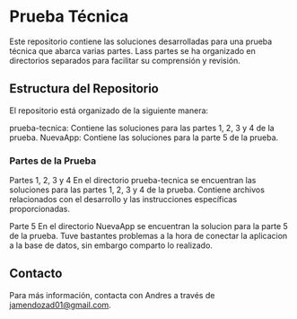 # Prueba Técnica
Este repositorio contiene las soluciones desarrolladas para una prueba técnica que abarca varias partes. Lass partes se ha organizado en directorios separados para facilitar su comprensión y revisión.

## Estructura del Repositorio
El repositorio está organizado de la siguiente manera:

prueba-tecnica: Contiene las soluciones para las partes 1, 2, 3 y 4 de la prueba.
NuevaApp: Contiene las soluciones para la parte 5 de la prueba.

### Partes de la Prueba
Partes 1, 2, 3 y 4
En el directorio prueba-tecnica se encuentran las soluciones para las partes 1, 2, 3 y 4 de la prueba. Contiene archivos relacionados con el desarrollo y las instrucciones específicas proporcionadas.

Parte 5
En el directorio NuevaApp se encuentran la solucion para la parte 5 de la prueba. Tuve bastantes problemas a la hora de conectar la aplicacion a la base de datos, sin embargo comparto lo realizado.
## Contacto
Para más información, contacta con Andres a través de jamendozad01@gmail.com.